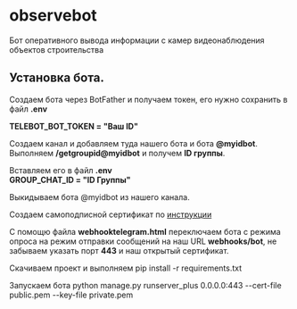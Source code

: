 # observebot
Бот оперативного вывода информации с камер видеонаблюдения объектов строительства

## Установка бота.

Создаем бота через BotFather и получаем токен, его нужно сохранить в файл **.env** 

**TELEBOT_BOT_TOKEN = "Ваш ID"**

Создаем канал и добавляем туда нашего бота и бота **@myidbot**. Выполняем **/getgroupid@myidbot** и получем **ID группы**. 

Вставляем его в файл **.env**  
**GROUP_CHAT_ID = "ID Группы"** 

Выкидываем бота @myidbot из нашего канала.

Создаем самоподписной сертификат по [инструкции](https://core.telegram.org/bots/self-signed)

С помощю файла **webhooktelegram.html** переключаем бота с режима опроса на режим отправки сообщений на наш URL **webhooks/bot**, не забываем указать порт **443** и наш открытый сертификат.

Скачиваем проект и выполняем pip install -r requirements.txt

Запускаем бота python manage.py runserver_plus 0.0.0.0:443 --cert-file public.pem --key-file private.pem
